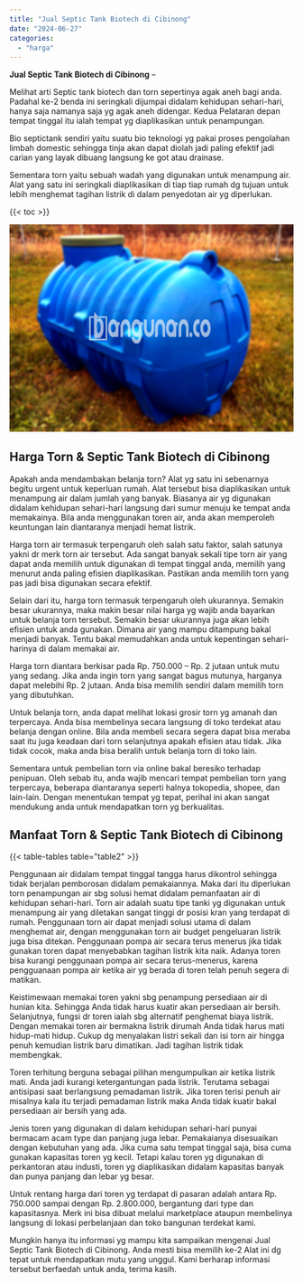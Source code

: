 ```yaml
---
title: "Jual Septic Tank Biotech di Cibinong"
date: "2024-06-27"
categories: 
  - "harga"
---
```


**Jual Septic Tank Biotech di Cibinong** –

Melihat arti Septic tank biotech dan torn sepertinya agak aneh bagi anda. Padahal ke-2 benda ini seringkali dijumpai didalam kehidupan sehari-hari, hanya saja namanya saja yg agak aneh didengar. Kedua Pelataran depan tempat tinggal itu ialah tempat yg diaplikasikan untuk penampungan.

Bio septictank sendiri yaitu suatu bio teknologi yg pakai proses pengolahan limbah domestic sehingga tinja akan dapat diolah jadi paling efektif jadi carian yang layak dibuang langsung ke got atau drainase.

Sementara torn yaitu sebuah wadah yang digunakan untuk menampung air. Alat yang satu ini seringkali diaplikasikan di tiap tiap rumah dg tujuan untuk lebih menghemat tagihan listrik di dalam penyedotan air yg diperlukan.

{{< toc >}}

![Jual Septic Tank Biotech di Cibinong](/images/jual-bio-septictank-01.png)

## Harga Torn & Septic Tank Biotech di Cibinong

Apakah anda mendambakan belanja torn? Alat yg satu ini sebenarnya begitu urgent untuk keperluan rumah. Alat tersebut bisa diaplikasikan untuk menampung air dalam jumlah yang banyak. Biasanya air yg digunakan didalam kehidupan sehari-hari langsung dari sumur menuju ke tempat anda memakainya. Bila anda menggunakan toren air, anda akan memperoleh keuntungan lain diantaranya menjadi hemat listrik.

Harga torn air termasuk terpengaruh oleh salah satu faktor, salah satunya yakni dr merk torn air tersebut. Ada sangat banyak sekali tipe torn air yang dapat anda memilih untuk digunakan di tempat tinggal anda, memilih yang menurut anda paling efisien diaplikasikan. Pastikan anda memilih torn yang pas jadi bisa digunakan secara efektif.

Selain dari itu, harga torn termasuk terpengaruh oleh ukurannya. Semakin besar ukurannya, maka makin besar nilai harga yg wajib anda bayarkan untuk belanja torn tersebut. Semakin besar ukurannya juga akan lebih efisien untuk anda gunakan. Dimana air yang mampu ditampung bakal menjadi banyak. Tentu bakal memudahkan anda untuk kepentingan sehari-harinya di dalam memakai air.

Harga torn diantara berkisar pada Rp. 750.000 – Rp. 2 jutaan untuk mutu yang sedang. Jika anda ingin torn yang sangat bagus mutunya, harganya dapat melebihi Rp. 2 jutaan. Anda bisa memilih sendiri dalam memilih torn yang dibutuhkan.

Untuk belanja torn, anda dapat melihat lokasi grosir torn yg amanah dan terpercaya. Anda bisa membelinya secara langsung di toko terdekat atau belanja dengan online. Bila anda membeli secara segera dapat bisa meraba saat itu juga keadaan dari torn selanjutnya apakah efisien atau tidak. Jika tidak cocok, maka anda bisa beralih untuk belanja torn di toko lain.

Sementara untuk pembelian torn via online bakal beresiko terhadap penipuan. Oleh sebab itu, anda wajib mencari tempat pembelian torn yang terpercaya, beberapa diantaranya seperti halnya tokopedia, shopee, dan lain-lain. Dengan menentukan tempat yg tepat, perihal ini akan sangat mendukung anda untuk mendapatkan torn yg berkualitas.

## Manfaat Torn & Septic Tank Biotech di Cibinong

{{< table-tables table="table2" >}}

Penggunaan air didalam tempat tinggal tangga harus dikontrol sehingga tidak berjalan pemborosan didalam pemakaiannya. Maka dari itu diperlukan torn penampungan air sbg solusi hemat didalam pemanfaatan air di kehidupan sehari-hari. Torn air adalah suatu tipe tanki yg digunakan untuk menampung air yang diletakan sangat tinggi dr posisi kran yang terdapat di rumah. Penggunaan torn air dapat menjadi solusi utama di dalam menghemat air, dengan menggunakan torn air budget pengeluaran listrik juga bisa ditekan. Penggunaan pompa air secara terus menerus jika tidak gunakan toren dapat menyebabkan tagihan listrik kita naik. Adanya toren bisa kurangi penggunaan pompa air secara terus-menerus, karena pengguanaan pompa air ketika air yg berada di toren telah penuh segera di matikan.

Keistimewaan memakai toren yakni sbg penampung persediaan air di hunian kita. Sehingga Anda tidak harus kuatir akan persediaan air bersih. Selanjutnya, fungsi dr toren ialah sbg alternatif penghemat biaya listrik. Dengan memakai toren air bermakna listrik dirumah Anda tidak harus mati hidup-mati hidup. Cukup dg menyalakan listri sekali dan isi torn air hingga penuh kemudian listrik baru dimatikan. Jadi tagihan listrik tidak membengkak.

Toren terhitung berguna sebagai pilihan mengumpulkan air ketika listrik mati. Anda jadi kurangi ketergantungan pada listrik. Terutama sebagai antisipasi saat berlangsung pemadaman listrik. Jika toren terisi penuh air misalnya kala itu terjadi pemadaman listrik maka Anda tidak kuatir bakal persediaan air bersih yang ada.

Jenis toren yang digunakan di dalam kehidupan sehari-hari punyai bermacam acam type dan panjang juga lebar. Pemakaianya disesuaikan dengan kebutuhan yang ada. Jika cuma satu tempat tinggal saja, bisa cuma gunakan kapasitas toren yg kecil. Tetapi kalau toren yg digunakan di perkantoran atau industi, toren yg diaplikasikan didalam kapasitas banyak dan punya panjang dan lebar yg besar.

Untuk rentang harga dari toren yg terdapat di pasaran adalah antara Rp. 750.000 sampai dengan Rp. 2.800.000, bergantung dari type dan kapasitasnya. Merk ini bisa dibuat melalui marketplace ataupun membelinya langsung di lokasi perbelanjaan dan toko bangunan terdekat kami.

Mungkin hanya itu informasi yg mampu kita sampaikan mengenai Jual Septic Tank Biotech di Cibinong. Anda mesti bisa memilih ke-2 Alat ini dg tepat untuk mendapatkan mutu yang unggul. Kami berharap informasi tersebut berfaedah untuk anda, terima kasih.
